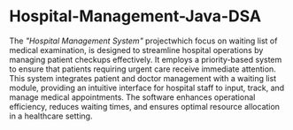 # Hospital-Management-Java-DSA

The _"Hospital Management System"_ projectwhich focus on waiting list of medical examination, is designed to streamline hospital operations by managing patient checkups effectively. It employs a priority-based system to ensure that patients requiring urgent care receive immediate attention. This system integrates patient and doctor management with a waiting list module, providing an intuitive interface for hospital staff to input, track, and manage medical appointments. The software enhances operational efficiency, reduces waiting times, and ensures optimal resource allocation in a healthcare setting.
